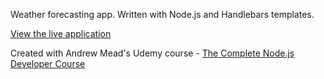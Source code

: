 Weather forecasting app. Written with Node.js and Handlebars templates.

[View the live application](https://loyd-node-weather.herokuapp.com/)

Created with Andrew Mead's Udemy course - [The Complete Node.js Developer Course](https://www.udemy.com/share/10007CBUATeFZaQX4=/)